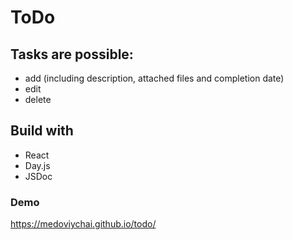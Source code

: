 # ToDo

## Tasks are possible:
- add (including description, attached files and completion date)
- edit
- delete

## Build with
- React
- Day.js
- JSDoc

### Demo
https://medoviychai.github.io/todo/
